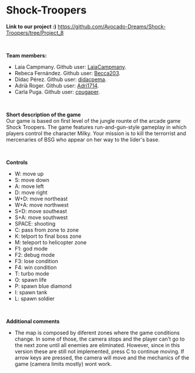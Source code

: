 # Shock-Troopers
**Link to our project :)**
https://github.com/Avocado-Dreams/Shock-Troopers/tree/Project_8
<br>


<br>

**Team members:**
* Laia Campmany. Github user: [LaiaCampmany](https://github.com/LaiaCampmany).
* Rebeca Fernández. Github user: [Becca203](https://github.com/Becca203). 
* Didac Pérez. Github user: [didacpema](https://github.com/didacpema). 
* Adrià Roger. Github user: [Adri1714](https://github.com/Adri1714).
* Carla Puga. Github user: [cpugaper](https://github.com/cpugaper). 

<br>

**Short description of the game**<br>
Our game is based on first level of the jungle rounte of the arcade game Shock Troopers. The game features run-and-gun-style gameplay in which players control the character Milky.
Your mission is to kill the terrorrist and mercenaries of BSG who appear on her way to the lider's base. 

<br>


**Controls**
- W: move up
- S: move down
- A: move left
- D: move right
- W+D: move northeast
- W+A: move northwest
- S+D: move southeast
- S+A: move southwest
- SPACE: shooting
- C: pass from zone to zone
- K: telport to final boss zone
- M: teleport to helicopter zone
- F1: god mode
- F2: debug mode
- F3: lose condition
- F4: win condition
- T: turbo mode
- O: spawn life 
- P: spawn blue diamond
- I: spawn tank
- L: spawn soldier
<br>

**Additional comments**
- The map is composed by diferent zones where the game conditions change. In some of those, the camera stops and the player can’t go to the next zone until all enemies are eliminated. However, since in this version these are still not implemented, press C to continue moving. 
If arrow keys are pressed, the camera will move and the mechanics of the game (camera limits mostly) wont work. 
